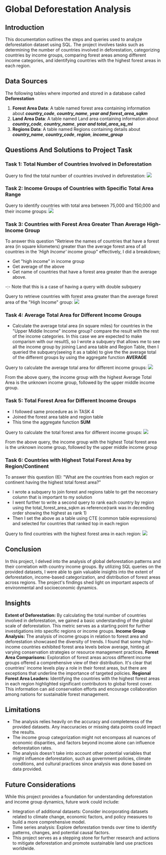 # Global Deforestation Analysis
## Introduction
This documentation outlines the steps and queries used to analyze deforestation dataset using SQL. The project involves tasks such as determining the number of countries involved in deforestation, categorizing countries by income groups, comparing forest areas among different income categories, and identifying countries with the highest forest areas in each region.
## Data Sources
The following tables where imported and stored in a database called **Deforestation**
1. **Forest Area Data**:  A table named forest area containing information about **_country_code_**, **_country_name_**, **_year and forest_area_sqkm_**
2. **Land Area Data**: A table named Land area containing information about **_country_code_**,	**_country_name_**, **_year and total_area_sq_mi_**
3. **Regions Data**: A table named Regions containing details about **_country_name_**,	**_country_code_**,	**_region_**,	**_income_group_**
## Questions And Solutions to Project Task
### Task 1: Total Number of Countries Involved in Deforestation
Query to find the total number of countries involved in deforestation:
![](https://github.com/AnietieJohnson/Deforestation-Analysis-Project-Documentation/blob/main/task%20one%20solution.png)
### Task 2: Income Groups of Countries with Specific Total Area Range
Query to identify countries with total area between 75,000 and 150,000 and their income groups:
![](https://github.com/AnietieJohnson/Deforestation-Analysis-Project-Documentation/blob/main/solution%20to%20task%202.png)
### Task 3: Countries with Forest Area Greater Than Average High-Income Group
To answer this question "Retrieve the names of countries that have a forest area (in square kilometers) greater than the average forest area of all countries in the _'High Income'_ income group"
effectively, I did a breakdown;
- Get "high income"  in income group
- Get average of the above
- Get name of countries that have a forest area greater than the average above.

-:- Note that this is a case of having a query with  double subquery

Query to retrieve countries with forest area greater than the average forest area of the "High Income" group:
![](https://github.com/AnietieJohnson/Deforestation-Analysis-Project-Documentation/blob/main/soluton%20to%20task%203.png)
### Task 4: Average Total Area for Different Income Groups
- Calculate the average total area (in square miles) for countries in the "Upper Middle Income" income group? 
compare the result with the rest of the income categories. In this case we are expected to make comparism with our resultS, so I wrote a subquery that allows me to see all the income group by joining Land area table and Region Table, then I queried the subquery(seeing it as a table) to give the the average total of the different groups by using the aggregate function **AVERAGE**

Query to calculate the average total area for different income groups:
![](https://github.com/AnietieJohnson/Deforestation-Analysis-Project-Documentation/blob/main/SOLUTION%20TO%20TASK%204%20(2).png)

From the above query, the income group with the highest Average Total Area is the unknown income group, followed by the upper middle income group.
### Task 5: Total Forest Area for Different Income Groups
- I followed same procedure as in TASK 4
- Joined the forest area table and region table
- This time the aggregate function **SUM**
  
Query to calculate the total forest area for different income groups:
![](https://github.com/AnietieJohnson/Deforestation-Analysis-Project-Documentation/blob/main/SOLUTION%20TO%20TASK%205.png)

From the above query, the income group with the highest Total forest area is the unknown income group, followed by the upper middle income group
### Task 6: Countries with Highest Total Forest Area by Region/Continent
To answer this question
(6): "What are the countries from each region or continent having the highest total forest area?"
- I wrote a subquery to join forest and regions table to get the neccesary column that is important to my solution
- I went further to write a second query to rank each country by region using the total_forest_area_sqkm as reference(rank was in decending order showing the highest as rank 1)
- Then I set the above as a table using CTE (common table expressions) and selected for countries that ranked top in each region

Query to find countries with the highest forest area in each region:
![](https://github.com/AnietieJohnson/Deforestation-Analysis-Project-Documentation/blob/main/solution%20to%20task%206.png)

## Conclusion
In this project, I delved into the analysis of global deforestation patterns and their correlation with country income groups. By utilizing SQL queries on the provided datasets, I were able to gain valuable insights into the extent of deforestation, income-based categorization, and distribution of forest areas across regions. The project's findings shed light on important aspects of environmental and socioeconomic dynamics.
## Insights
**Extent of Deforestation:**
By calculating the total number of countries involved in deforestation, we gained a basic understanding of the global scale of deforestation. This metric serves as a starting point for further investigations into specific regions or income groups.
**Income Group Analysis:**
The analysis of income groups in relation to forest area and deforestation showcased the diversity of trends. I found that some high-income countries exhibited forest area levels below average, hinting at varying conservation strategies or resource management practices.
**Forest Area Comparisons:**
Exploration of forest areas across different income groups offered a comprehensive view of their distribution. It's clear that countries' income levels play a role in their forest areas, but there are exceptions that underline the importance of targeted policies.
**Regional Forest Area Leaders:**
Identifying the countries with the highest forest areas in each region highlighted significant contributors to global forest cover. This information can aid conservation efforts and encourage collaboration among nations for sustainable forest management.
## Limitations
- The analysis relies heavily on the accuracy and completeness of the provided datasets. Any inaccuracies or missing data points could impact the results.
- The income group categorization might not encompass all nuances of economic disparities, and factors beyond income alone can influence deforestation rates.
- The analysis doesn't take into account other potential variables that might influence deforestation, such as government policies, climate conditions, and cultural practices since analysis was done based on data provided.
## Future Considerations
While this project provides a foundation for understanding deforestation and income group dynamics, future work could include:
- Integration of additional datasets: Consider incorporating datasets related to climate change, economic factors, and policy measures to build a more comprehensive model.
- Time series analysis: Explore deforestation trends over time to identify patterns, changes, and potential causal factors.
- This project serves as a stepping stone for further research and actions to mitigate deforestation and promote sustainable land use practices worldwide.
